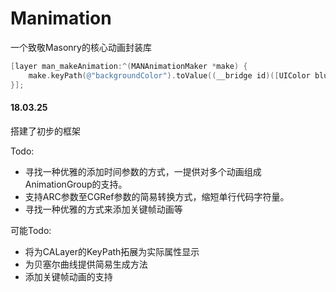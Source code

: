 # Manimation
一个致敬Masonry的核心动画封装库

``` objective-c
[layer man_makeAnimation:^(MANAnimationMaker *make) {
    make.keyPath(@"backgroundColor").toValue((__bridge id)([UIColor blueColor].CGColor)).duration(5);
}];
```

####  18.03.25

搭建了初步的框架

Todo:

- 寻找一种优雅的添加时间参数的方式，一提供对多个动画组成AnimationGroup的支持。
- 支持ARC参数至CGRef参数的简易转换方式，缩短单行代码字符量。
- 寻找一种优雅的方式来添加关键帧动画等

可能Todo:

- 将为CALayer的KeyPath拓展为实际属性显示
- 为贝塞尔曲线提供简易生成方法
- 添加关键帧动画的支持





